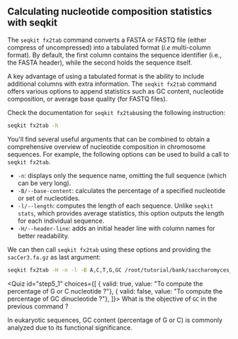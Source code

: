 <script> 
  import Quiz from "$components/Quiz.svelte"; 
  import Execute from "$components/Execute.svelte"; 
</script> 

## Calculating nucleotide composition statistics with seqkit


The `seqkit fx2tab` command converts a FASTA or FASTQ file (either compress of uncompressed) into a tabulated format (*i.e* multi-column format). By default, the first column contains the sequence identifier (i.e., the FASTA header), while the second holds the sequence itself.

A key advantage of using a tabulated format is the ability to include additional columns with extra information. The `seqkit fx2tab` command offers various options to append statistics such as GC content, nucleotide composition, or average base quality (for FASTQ files).

Check the documentation for `seqkit fx2tab`using the following instruction:

```bash
seqkit fx2tab -h
```

You'll find several useful arguments that can be combined to obtain a comprehensive overview of nucleotide composition in chromosome sequences. For example, the following options can be used to build a call to `seqkit fx2tab`.

- `-n`: displays only the sequence name, omitting the full sequence (which can be very long).
- `-B/--base-content`: calculates the percentage of a specified nucleotide or set of nucleotides. 
- `-l/--length`: computes the length of each sequence. Unlike `seqkit stats`, which provides average statistics, this option outputs the length for each individual sequence.
- `-H/--header-line`: adds an initial header line with column names for better readability.

We can then call `seqkit fx2tab` using these options and providing the `sacCer3.fa.gz` as last argument:

<!--- (sandbox.bio)/root/tutorial vs (IFB)/shared/data -->
```bash
seqkit fx2tab -H -n -l -B A,C,T,G,GC /root/tutorial/bank/saccharomyces_cerevisiae/SacCer3/fasta/sacCer3.fa.gz
```

<Quiz id="step5_1" choices={[
         { valid: true, value: "To compute the percentage of G or C nucleotide ?"},
         { valid: false, value: "To compute the percentage of GC dinucleotide ?"},
]}>
        <span slot="prompt">
        What is the objective of `GC` in the previous command ?
        </span>
</Quiz>

In eukaryotic sequences, GC content (percentage of G or C) is commonly analyzed due to its functional significance.
